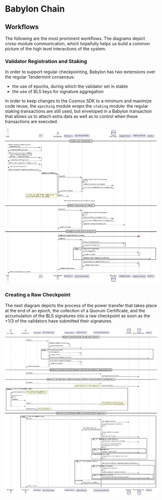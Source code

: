 # Babylon Chain

## Workflows

The following are the most prominent workflows. The diagrams depict cross-module communication, which hopefully helps us build a common picture of the high level interactions of the system.

### Validator Registration and Staking

In order to support regular checkpointing, Babylon has two extensions over the regular Tendermint consensus:
* the use of epochs, during which the validator set in stable
* the use of BLS keys for signature aggregation

In order to keep changes to the Cosmos SDK to a minimum and maximize code reuse, the `epoching` module _wraps_ the `staking` module: the regular staking transactions are still used, but enveloped in a Babylon transaction that allows us to attach extra data as well as to control when these transactions are executed.

![Validator Registration](diagrams/validator_registration.png)

### Creating a Raw Checkpoint

The next diagram depicts the process of the power transfer that takes place at the end of an epoch, the collection of a Quorum Certificate, and the accumulation of the BLS signatures into a raw checkpoint as soon as the +1/3 of the validators have submitted their signatures.

![Create Raw Checkpoint](diagrams/create_raw_checkpoint.png)
